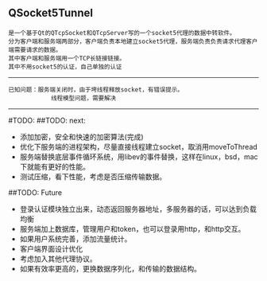 QSocket5Tunnel 
-----------------------------
    是一个基于Qt的QTcpSocket和QTcpServer写的一个socket5代理的数据中转软件。
    分为客户端和服务端两部分，客户端负责本地建立socket5代理，服务端负责负责请求代理客户端需要请求的数据。
    其中客户端和服务端用一个TCP长链接链接。
    其中不用socket5的认证，自己单独的认证

---------------------------------   
    已知问题：服务端关闭时，由于垮线程释放socket，有错误提示。
                线程模型问题，需要解决
----------------------------------------

#TODO:
##TODO: next:
* 添加加密，安全和快速的加密算法(完成)
* 优化下服务端的进程架构，尽量直接线程建立socket，取消用moveToThread
* 服务端替换底层事件循环系统，用libev的事件替换，这样在linux，bsd，mac下就能有更好的性能。
* 测试压缩，看下性能，考虑是否压缩传输数据。

##TODO: Future
* 登录认证模块独立出来，动态返回服务器地址，多服务器的话，可以达到负载均衡
* 服务端加上数据库，管理用户和token，也可以登录用http，和http交互。
* 如果用户系统完善，添加流量统计。
* 客户端界面设计优化
* 考虑加入其他代理协议。
* 如果有效率更高的，更换数据序列化，和传输的数据结构。
